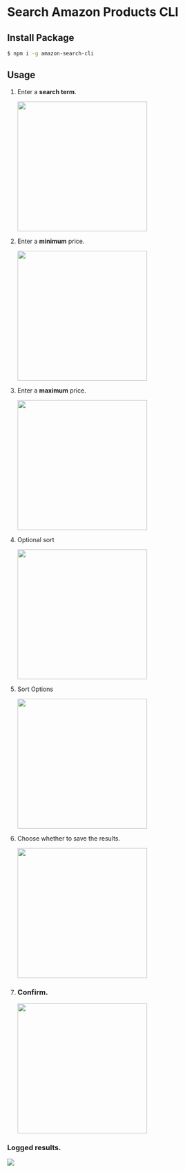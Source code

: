 <h1>Search Amazon Products CLI</h1>

## Install Package

```bash
$ npm i -g amazon-search-cli
```

## Usage

<!-- <div align=center> -->
<ol>
<li>
<p>Enter a <b>search term</b>.</p>
</li>
<img width=300 src='https://i.ibb.co/X3kTvVd/search-term.png'/>
<li>
<p>Enter a <b>minimum</b> price.</p>
</li>
<img width=300 src='https://i.ibb.co/bLZ9hRs/min-price.png'/>
<li>
<p>Enter a <b>maximum</b> price.</p>
</li>
<img width=300 src='https://i.ibb.co/Pty5t2P/max-price.png'/>
<li>
<p>Optional sort</p>
</li>
<img width=300 src='https://i.ibb.co/LvRpbmz/sortbyprice.png'/>
<li>
<p>Sort Options</p>
</li>
<img width=300 src='https://i.ibb.co/Yc2wWts/sortby.png'/>

<!-- <p align='center'>
<img width="auto" height="auto" src="https://i.ibb.co/5kqkGt9/Ask-AI-demo2.png" style="border-radius:5px">
<img width="auto" height="auto" src="https://i.ibb.co/7g67xHY/Ask-AI-demo1.png" style="border-radius:5px">
</p> -->
<li>
<p>Choose whether to save the results.</p>
</li>
<img width=300 height="auto" src='https://i.ibb.co/94v3Q8F/saveoutput.png'/>

<li>
<h3>Confirm.</h3>
</li>
<img width=300 height="auto"  src='https://i.ibb.co/Kr3t5jL/confirm.png'/>
</ol>

<h3>Logged results.</h3>
<img width="auto" height="auto"  src='https://i.ibb.co/rmn1vnq/results.png'/>
<!-- <p>Saved results in <b>results.json</b>file.</p>
<img src='https://i.ibb.co/gWYFvwt/resultsjson.png'/> -->
